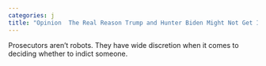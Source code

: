 ```yaml
---
categories: j
title: "Opinion  The Real Reason Trump and Hunter Biden Might Not Get Indicted"
---
```

Prosecutors aren’t robots. They have wide discretion when it comes to deciding whether to indict someone.